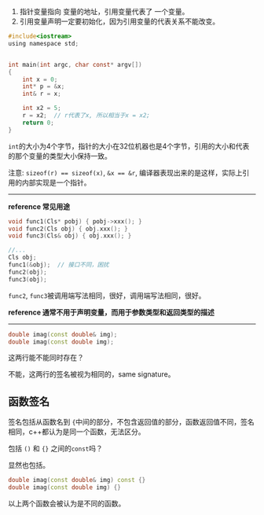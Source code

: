 
1. 指针变量指向 变量的地址，引用变量代表了 一个变量。
2. 引用变量声明一定要初始化，因为引用变量的代表关系不能改变。

```c
#include<iostream>
using namespace std;


int main(int argc, char const* argv[])
{
    int x = 0;
    int* p = &x;
    int& r = x;

    int x2 = 5;
    r = x2;  // r代表了x, 所以相当于x = x2;
    return 0;
}
```

`int`的大小为4个字节，指针的大小在32位机器也是4个字节，引用的大小和代表的那个变量的类型大小保持一致。

注意: `sizeof(r) == sizeof(x)`, `&x == &r`, 编译器表现出来的是这样，实际上引用的内部实现是一个指针。

-------------------------------------------------------------
**reference 常见用途**

```cpp
void func1(Cls* pobj) { pobj->xxx(); }
void func2(Cls obj) { obj.xxx(); }
void func3(Cls& obj) { obj.xxx(); }

//...
Cls obj;
func1(&obj);  // 接口不同，困扰
func2(obj);
func3(obj);
```

`func2`, `func3`被调用端写法相同，很好，调用端写法相同，很好。

**reference 通常不用于声明变量，而用于参数类型和返回类型的描述**

-------------------------------------------------------------

```cpp
double imag(const double& img);
double imag(const double img);
```

这两行能不能同时存在？

不能，这两行的签名被视为相同的，same signature。

## 函数签名

签名包括从函数名到 `{`中间的部分，不包含返回值的部分，函数返回值不同，签名相同，c++都认为是同一个函数，无法区分。

包括 `()` 和 `{}` 之间的`const`吗？

显然也包括。 

```cpp
double imag(const double& img) const {}
double imag(const double img) {}
```

以上两个函数会被认为是不同的函数。
